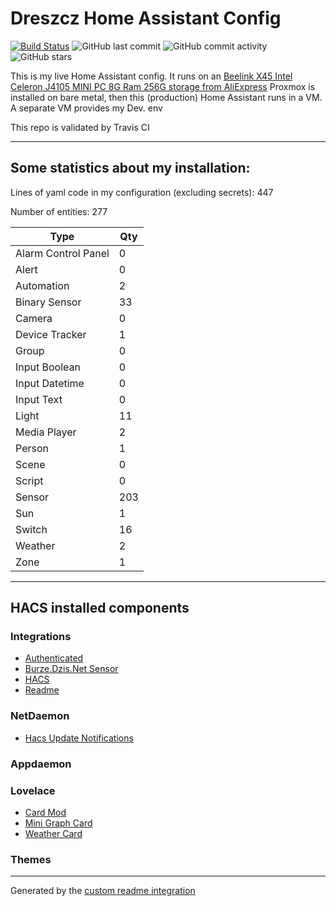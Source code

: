 # Dreszcz Home Assistant Config

[![Build Status](https://travis-ci.org/DRESZCZ/HomeAssistantConfig.svg?branch=master)](https://travis-ci.org/github/DRESZCZ/HomeAssistantConfig)
![GitHub last commit](https://img.shields.io/github/last-commit/DRESZCZ/HomeAssistantConfig)
![GitHub commit activity](https://img.shields.io/github/commit-activity/m/DRESZCZ/HomeAssistantConfig)
![GitHub stars](https://img.shields.io/github/stars/DRESZCZ/HomeAssistantConfig)




This is my live Home Assistant config. 
It runs on an [Beelink X45 Intel Celeron J4105 MINI PC 8G Ram 256G storage from AliExpress](https://aliexpress.com/item/4001208421525.html)
Proxmox is installed on bare metal,  then this (production) Home Assistant runs in a VM.
A separate VM provides my Dev. env

This repo is validated by Travis CI


***

## Some statistics about my installation:

Lines of yaml code in my configuration (excluding secrets): 447

Number of entities: 277

Type | Qty
-- | --
Alarm Control Panel | 0
Alert | 0
Automation | 2
Binary Sensor | 33
Camera | 0
Device Tracker | 1
Group | 0
Input Boolean | 0
Input Datetime | 0
Input Text | 0
Light | 11
Media Player | 2
Person | 1
Scene | 0
Script | 0
Sensor | 203
Sun | 1
Switch | 16
Weather | 2
Zone | 1

***

## HACS installed components

### Integrations
- [Authenticated](https://github.com/custom-components/authenticated)
- [Burze.Dzis.Net Sensor](https://github.com/PiotrMachowski/Home-Assistant-custom-components-Burze.dzis.net)
- [HACS](https://github.com/hacs/integration)
- [Readme](https://github.com/custom-components/readme)

### NetDaemon
- [Hacs Update Notifications](https://github.com/hacs/ND-NotifyUpdates)

### Appdaemon

### Lovelace
- [Card Mod](https://github.com/thomasloven/lovelace-card-mod)
- [Mini Graph Card](https://github.com/kalkih/mini-graph-card)
- [Weather Card](https://github.com/bramkragten/weather-card)

### Themes

***


Generated by the [custom readme integration](https://github.com/custom-components/readme)
